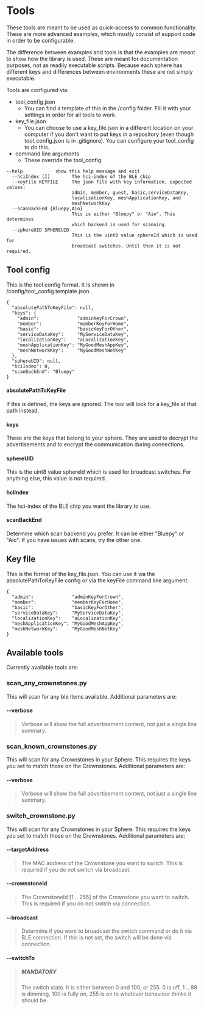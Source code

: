 # Tools
 
These tools are meant to be used as quick-access to common functionality. These are more advanced examples, which mostly consist of
support code in order to be configurable.

The difference between examples and tools is that the examples are meant to show how the library is used. These are meant for documentation purposes,
not as readily executable scripts. Because each sphere has different keys and differences between environments these are not simply executable.

Tools are configured via:
- tool_config.json
    - You can find a template of this in the /config folder. Fill it with your settings in order for all tools to work.
- key_file.json
    - You can choose to use a key_file.json in a different location on your computer if you don't want to put keys in a repository (even though tool_config.json is in .gitignore). You can configure your tool_config to do this.
- command line arguments
    - These override the tool_config
```
--help            show this help message and exit
  --hciIndex [I]        The hci-index of the BLE chip
  --keyFile KEYFILE     The json file with key information, expected values:
                        admin, member, guest, basic,serviceDataKey,
                        localizationKey, meshApplicationKey, and
                        meshNetworkKey
  --scanBackEnd {Bluepy,Aio}
                        This is either "Bluepy" or "Aio". This determines
                        which backend is used for scanning.
  --sphereUID SPHEREUID
                        This is the uint8 value sphereId which is used for
                        broadcast switches. Until then it is not required.
```

## Tool config

This is the tool config format. It is shown in /config/tool_config.template.json.
```
{
  "absolutePathToKeyFile": null,
  "keys": {
    "admin":              "adminKeyForCrown",
    "member":             "memberKeyForHome",
    "basic":              "basicKeyForOther",
    "serviceDataKey":     "MyServiceDataKey",
    "localizationKey":    "aLocalizationKey",
    "meshApplicationKey": "MyGoodMeshAppKey",
    "meshNetworkKey":     "MyGoodMeshNetKey"
  },
  "sphereUID": null,
  "hciIndex": 0,
  "scanBackEnd": "Bluepy"
}
```
#### absolutePathToKeyFile
If this is defined, the keys are ignored. The tool will look for a key_file at that path instead.

#### keys
These are the keys that belong to your sphere. They are used to decrypt the advertisements and to encrypt the communication during connections.

#### sphereUID
This is the uint8 value sphereId which is used for broadcast switches. For anything else, this value is not required.

#### hciIndex
The hci-index of the BLE chip you want the library to use.

#### scanBackEnd
Determine which scan backend you prefer. It can be either "Bluepy" or "Aio". If you have issues with scans, try the other one.


## Key file
This is the format of the key_file.json. You can use it via the absolutePathToKeyFile config or via the keyFile command line argument.
```
{
  "admin":              "adminKeyForCrown",
  "member":             "memberKeyForHome",
  "basic":              "basicKeyForOther",
  "serviceDataKey":     "MyServiceDataKey",
  "localizationKey":    "aLocalizationKey",
  "meshApplicationKey": "MyGoodMeshAppKey",
  "meshNetworkKey":     "MyGoodMeshNetKey"
}
```

## Available tools

Currently available tools are:
### scan_any_crownstones.py
This will scan for any ble items available. Additional parameters are:
#### --verbose      
> Verbose will show the full advertisement content, not just a single line summary.
  
### scan_known_crownstones.py
This will scan for any Crownstones in your Sphere. This requires the keys you set to match those on the Crownstones. Additional parameters are:
#### --verbose      
> Verbose will show the full advertisement content, not just a single line summary.
  
### switch_crownstone.py
This will scan for any Crownstones in your Sphere. This requires the keys you set to match those on the Crownstones. Additional parameters are:
#### --targetAddress
> The MAC address of the Crownstone you want to switch. This is required if you do not switch via broadcast.
#### --crownstoneId
> The CrownstoneId [1 .. 255] of the Crownstone you want to switch. This is required if you do not switch via connection.
#### --broadcast
> Determine if you want to broadcast the switch command or do it via BLE connection. If this is not set, the switch will be done via connection.
#### --switchTo
> ##### MANDATORY
> The switch state. It is either between 0 and 100, or 255. 0 is off, 1 .. 99 is dimming, 100 is fully on, 255 is on to whatever behaviour thinks it should be.

